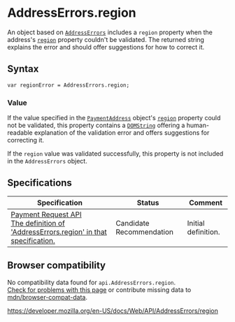 # AddressErrors.region

An object based on [`AddressErrors`](../addresserrors) includes a `region` property when the address's [`region`](../paymentaddress/region) property couldn't be validated. The returned string explains the error and should offer suggestions for how to correct it.

## Syntax

    var regionError = AddressErrors.region;

### Value

If the value specified in the [`PaymentAddress`](../paymentaddress) object's [`region`](../paymentaddress/region) property could not be validated, this property contains a [`DOMString`](../domstring) offering a human-readable explanation of the validation error and offers suggestions for correcting it.

If the `region` value was validated successfully, this property is not included in the `AddressErrors` object.

## Specifications

<table><thead><tr class="header"><th>Specification</th><th>Status</th><th>Comment</th></tr></thead><tbody><tr class="odd"><td><a href="https://w3c.github.io/payment-request/#dom-addresserrors-region">Payment Request API<br />
<span class="small">The definition of 'AddressErrors.region' in that specification.</span></a></td><td><span class="spec-cr">Candidate Recommendation</span></td><td>Initial definition.</td></tr></tbody></table>

## Browser compatibility

No compatibility data found for `api.AddressErrors.region`.  
[Check for problems with this page](#on-github) or contribute missing data to [mdn/browser-compat-data](https://github.com/mdn/browser-compat-data).

<a href="https://developer.mozilla.org/en-US/docs/Web/API/AddressErrors/region" class="_attribution-link">https://developer.mozilla.org/en-US/docs/Web/API/AddressErrors/region</a>
